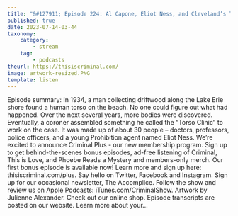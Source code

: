 ```yaml
---
title: "&#127911; Episode 224: Al Capone, Eliot Ness, and Cleveland’s Torso Murderer"
published: true
date: 2023-07-14-03-44
taxonomy:
    category:
        - stream
    tag:
        - podcasts
theurl: https://thisiscriminal.com/
image: artwork-resized.PNG
template: listen
---
```


Episode summary: In 1934, a man collecting driftwood along the Lake Erie shore found a human torso on the beach. No one could figure out what had happened. Over the next several years, more bodies were discovered. Eventually, a coroner assembled something he called the &ldquo;Torso Clinic&rdquo; to work on the case. It was made up of about 30 people &ndash; doctors, professors, police officers, and a young Prohibition agent named Eliot Ness. We&rsquo;re excited to announce Criminal Plus - our new membership program. Sign up to get behind-the-scenes bonus episodes, ad-free listening of Criminal, This is Love, and Phoebe Reads a Mystery and members-only merch. Our first bonus episode is available now! Learn more and sign up here: thisiscriminal.com/plus. Say hello on Twitter, Facebook and Instagram. Sign up for our occasional newsletter, The Accomplice. Follow the show and review us on Apple Podcasts: iTunes.com/CriminalShow. Artwork by Julienne Alexander. Check out our online shop. Episode transcripts are posted on our website. Learn more about your&hellip;

